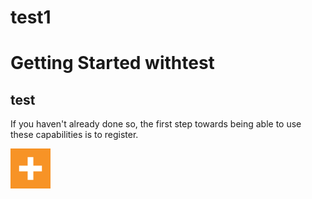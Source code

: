test1
=====
# Getting Started withtest

## test

If you haven't already done so, the first step towards being able to use these capabilities is to register. 

![Here is a image](images/foo.png)
